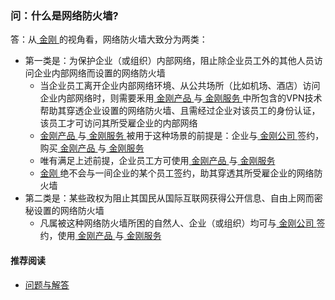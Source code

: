 ### 问：什么是网络防火墙?
答：从[ 金刚 ](https://a2zitpro.github.io/web/金刚公司)的视角看，网络防火墙大致分为两类：
- 第一类是：为保护企业（或组织）内部网络，阻止除企业员工外的其他人员访问企业内部网络而设置的网络防火墙
  - 当企业员工离开企业内部网络环境、从公共场所（比如机场、酒店）访问企业内部网络时，则需要釆用[ 金刚产品 ](https://a2zitpro.github.io/web/金刚产品)与[ 金刚服务 ](https://a2zitpro.github.io/web/金刚服务)中所包含的VPN技术帮助其穿透企业设置的网络防火墙、且需经过企业对该员工的身份认证，该员工才可访问其所受雇企业的内部网络
  - [ 金刚产品 ](https://a2zitpro.github.io/web/金刚产品)与[ 金刚服务 ](https://a2zitpro.github.io/web/金刚服务)被用于这种场景的前提是：企业与[ 金刚公司 ](https://a2zitpro.github.io/web/金刚公司)签约，购买[ 金刚产品 ](https://a2zitpro.github.io/web/金刚产品)与[ 金刚服务 ](https://a2zitpro.github.io/web/金刚服务)
  - 唯有满足上述前提，企业员工方可使用[ 金刚产品 ](https://a2zitpro.github.io/web/金刚产品)与[ 金刚服务 ](https://a2zitpro.github.io/web/金刚服务)
  - [ 金刚 ](https://a2zitpro.github.io/web/金刚公司)绝不会与一间企业的某个员工签约，助其穿透其所受雇企业的网络防火墙<br>
- 第二类是：某些政权为阻止其国民从国际互联网获得公开信息、自由上网而密秘设置的网络防火墙
  - 凡属被这种网络防火墙所困的自然人、企业（或组织）均可与[ 金刚公司 ](https://a2zitpro.github.io/web/金刚公司)签约，使用[ 金刚产品 ](https://a2zitpro.github.io/web/金刚产品)与[ 金刚服务 ](https://a2zitpro.github.io/web/金刚服务)

#### 推荐阅读
- [ 问题与解答 ](https://a2zitpro.github.io/web/问题与解答)
